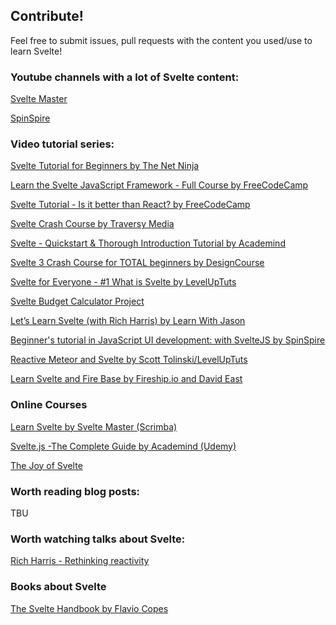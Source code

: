 ## Contribute!
Feel free to submit issues, pull requests with the content you used/use to learn Svelte!

### Youtube channels with a lot of Svelte content:
[Svelte Master](https://www.youtube.com/channel/UCg6SQd5jnWo5Y70rZD9SQFA/featured)

[SpinSpire](https://www.youtube.com/channel/UCJ4h7utY-IjXKXOUuwmSYXw)

### Video tutorial series:
[Svelte Tutorial for Beginners by The Net Ninja](https://www.youtube.com/playlist?list=PL4cUxeGkcC9hlbrVO_2QFVqVPhlZmz7tO)

[Learn the Svelte JavaScript Framework - Full Course by FreeCodeCamp](https://www.youtube.com/watch?v=ujbE0mzX-CU)

[Svelte Tutorial - Is it better than React? by FreeCodeCamp](https://www.youtube.com/watch?v=vhGiGqZ78Rs)

[Svelte Crash Course by Traversy Media](https://www.youtube.com/watch?v=uK2RnIzrQ0M&t=1419s)

[Svelte - Quickstart & Thorough Introduction Tutorial by Academind](https://www.youtube.com/watch?v=LIfIRdRlD58)

[Svelte 3 Crash Course for TOTAL beginners by DesignCourse](https://www.youtube.com/watch?v=BZzBtzl6aq4)

[Svelte for Everyone - #1 What is Svelte by LevelUpTuts](https://www.youtube.com/watch?v=ws97Etvs-Qs)

[Svelte Budget Calculator Project](https://www.youtube.com/watch?v=uk1eM0Yn0UQ)

[Let’s Learn Svelte (with Rich Harris) by Learn With Jason](https://www.youtube.com/watch?v=ogXETl_I0Dg)

[Beginner's tutorial in JavaScript UI development: with SvelteJS by SpinSpire](https://www.youtube.com/watch?v=E5FmzsQWBh0&list=PLKUl5gVuvLjh7l0SDn-BoZtMgN3TDMNPd)

[Reactive Meteor and Svelte by Scott Tolinski/LevelUpTuts](https://www.youtube.com/playlist?list=PLLnpHn493BHHrJWLpGqCvLFwsWQ9jCBQR)

[Learn Svelte and Fire Base by Fireship.io and David East](https://www.youtube.com/watch?v=zO_7TNrRO9c)

### Online Courses
[Learn Svelte by Svelte Master (Scrimba)](https://scrimba.com/course/glearnsvelte/enrolled)

[Svelte.js -The Complete Guide by Academind (Udemy)](https://www.udemy.com/course/sveltejs-the-complete-guide/)

[The Joy of Svelte](https://www.joyofsvelte.com/)

### Worth reading blog posts:
TBU

### Worth watching talks about Svelte:
[Rich Harris - Rethinking reactivity](https://www.youtube.com/watch?v=AdNJ3fydeao)

### Books about Svelte
[The Svelte Handbook by Flavio Copes](https://www.freecodecamp.org/news/the-svelte-handbook/)
